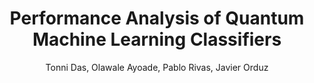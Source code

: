 ---
paperId: 8
author: Tonni Das, Olawale Ayoade, Pablo Rivas, Javier Orduz
publicationauthor: Das, Tonni et al.
title: "Performance Analysis of Quantum Machine Learning Classifiers"
pdf: rivas_paper.pdf
poster: rivas_poster.png
alt: --
type: Oral
topic: quantum ML
conference: neurips
year: 2021
tags: neurips-2021
location: Virtual
---